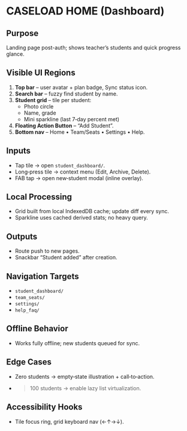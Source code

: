 # CASELOAD HOME (Dashboard)

## Purpose
Landing page post-auth; shows teacher’s students and quick progress glance.

## Visible UI Regions
1. **Top bar** – user avatar + plan badge, Sync status icon.
2. **Search bar** – fuzzy find student by name.
3. **Student grid** – tile per student:
   * Photo circle
   * Name, grade
   * Mini sparkline (last 7‑day percent met)
4. **Floating Action Button** – “Add Student”.
5. **Bottom nav** – Home • Team/Seats • Settings • Help.

## Inputs
* Tap tile → open `student_dashboard/`.
* Long‑press tile → context menu (Edit, Archive, Delete).
* FAB tap → open new‑student modal (inline overlay).

## Local Processing
* Grid built from local IndexedDB cache; update diff every sync.
* Sparkline uses cached derived stats; no heavy query.

## Outputs
* Route push to new pages.
* Snackbar “Student added” after creation.

## Navigation Targets
* `student_dashboard/`
* `team_seats/`
* `settings/`
* `help_faq/`

## Offline Behavior
* Works fully offline; new students queued for sync.

## Edge Cases
* Zero students → empty‑state illustration + call‑to‑action.
* >100 students → enable lazy list virtualization.

## Accessibility Hooks
* Tile focus ring, grid keyboard nav (←↑→↓).
